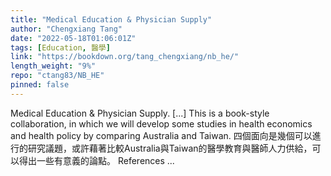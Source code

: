 ```yaml
---
title: "Medical Education & Physician Supply"
author: "Chengxiang Tang"
date: "2022-05-18T01:06:01Z"
tags: [Education, 醫學]
link: "https://bookdown.org/tang_chengxiang/nb_he/"
length_weight: "9%"
repo: "ctang83/NB_HE"
pinned: false
---
```


Medical Education & Physician Supply. [...] This is a book-style collaboration, in which we will develop some studies in health economics and health policy by comparing Australia and Taiwan. 四個面向是幾個可以進行的研究議題，或許藉著比較Australia與Taiwan的醫學教育與醫師人力供給，可以得出一些有意義的論點。 References ...
